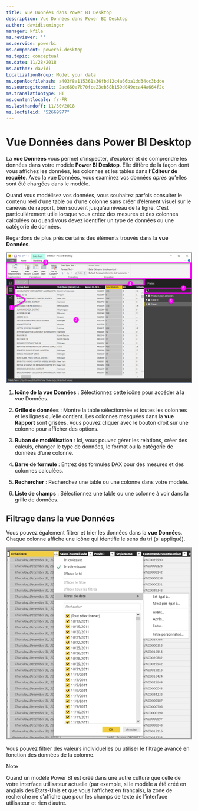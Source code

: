 ```yaml
---
title: Vue Données dans Power BI Desktop
description: Vue Données dans Power BI Desktop
author: davidiseminger
manager: kfile
ms.reviewer: ''
ms.service: powerbi
ms.component: powerbi-desktop
ms.topic: conceptual
ms.date: 11/28/2018
ms.author: davidi
LocalizationGroup: Model your data
ms.openlocfilehash: a403f8a115361a36fbd12c4a66ba1dd34cc3bdde
ms.sourcegitcommit: 2ae660a7b70fce23eb58b159d049eca44a664f2c
ms.translationtype: HT
ms.contentlocale: fr-FR
ms.lasthandoff: 11/30/2018
ms.locfileid: "52669977"
---
```

# <a name="data-view-in-power-bi-desktop"></a>Vue Données dans Power BI Desktop
La **vue Données** vous permet d’inspecter, d’explorer et de comprendre les données dans votre modèle **Power BI Desktop**. Elle diffère de la façon dont vous affichez les données, les colonnes et les tables dans **l’Éditeur de requête**. Avec la vue Données, vous examinez vos données *après* qu’elles sont été chargées dans le modèle.

Quand vous modélisez vos données, vous souhaitez parfois consulter le contenu réel d’une table ou d’une colonne sans créer d’élément visuel sur le canevas de rapport, bien souvent jusqu’au niveau de la ligne. C’est particulièrement utile lorsque vous créez des mesures et des colonnes calculées ou quand vous devez identifier un type de données ou une catégorie de données.

Regardons de plus près certains des éléments trouvés dans la **vue Données**.

![Vue Données dans Power BI Desktop](media/desktop-data-view/dataview_fullscreen.png)

1. **Icône de la vue Données** : Sélectionnez cette icône pour accéder à la vue Données.

2. **Grille de données** : Montre la table sélectionnée et toutes les colonnes et les lignes qu’elle contient. Les colonnes masquées dans la **vue Rapport** sont grisées. Vous pouvez cliquer avec le bouton droit sur une colonne pour afficher des options.

3. **Ruban de modélisation** : Ici, vous pouvez gérer les relations, créer des calculs, changer le type de données, le format ou la catégorie de données d’une colonne.

4. **Barre de formule** : Entrez des formules DAX pour des mesures et des colonnes calculées.

5. **Rechercher** : Recherchez une table ou une colonne dans votre modèle.

6. **Liste de champs** : Sélectionnez une table ou une colonne à voir dans la grille de données.

## <a name="filtering-in-data-view"></a>Filtrage dans la vue Données

Vous pouvez également filtrer et trier les données dans la **vue Données**. Chaque colonne affiche une icône qui identifie le sens du tri (si appliqué).

![Trier et filtrer dans la vue Données dans Power BI Desktop](media/desktop-data-view/dataview_sort-and-filter.png)

Vous pouvez filtrer des valeurs individuelles ou utiliser le filtrage avancé en fonction des données de la colonne. 

> [!NOTE]
> Quand un modèle Power BI est créé dans une autre culture que celle de votre interface utilisateur actuelle (par exemple, si le modèle a été créé en anglais des États-Unis et que vous l’affichez en français), la zone de recherche ne s’affiche que pour les champs de texte de l’interface utilisateur et rien d’autre.
